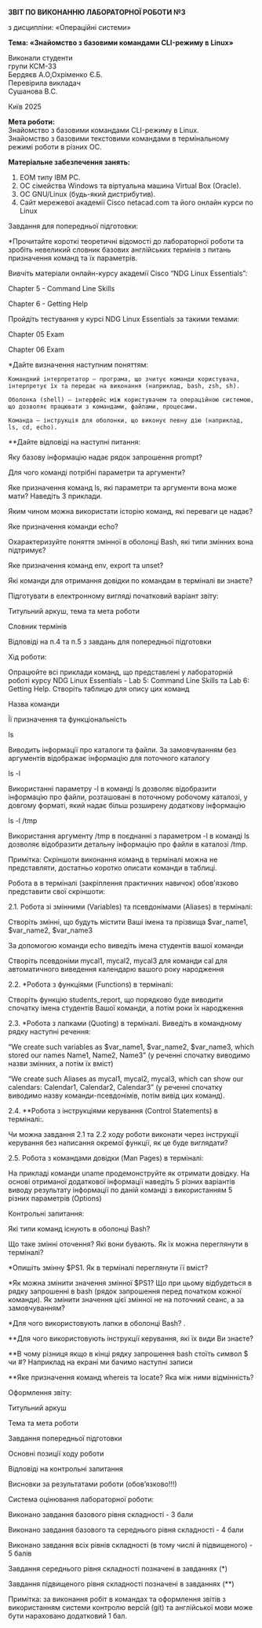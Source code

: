 **ЗВІТ ПО ВИКОНАННЮ ЛАБОРАТОРНОЇ РОБОТИ №3**

з дисципліни: «Операційні системи»

**Тема: «Знайомство з базовими командами CLI-режиму в Linux»**

Виконали студенти  
групи КСМ-33   
Бердяєв А.О,Охріменко Є.Б.   
Перевірила викладач  
Сушанова В.С. 

Київ 2025

**Мета роботи:**   
Знайомство з базовими командами CLI-режиму в Linux.  
Знайомство з базовими текстовими командами в термінальному режимі роботи в різних ОС.  

**Матеріальне забезпечення занять:**
1. ЕОМ типу IBM PC.
2. ОС сімейства Windows та віртуальна машина Virtual Box (Oracle).
3. ОС GNU/Linux (будь-який дистрибутив).
4. Сайт мережевої академії Cisco netacad.com та його онлайн курси по Linux

Завдання для попередньої підготовки:

*Прочитайте короткі теоретичні відомості до лабораторної роботи та зробіть невеликий словник базових англійських термінів з питань призначення команд та їх параметрів.

Вивчіть матеріали онлайн-курсу академії Cisco “NDG Linux Essentials”:

Chapter 5 - Command Line Skills

Chapter 6 - Getting Help

Пройдіть тестування у курсі NDG Linux Essentials за такими темами:

Chapter 05 Exam

Chapter 06 Exam

*Дайте визначення наступним поняттям:
    
    Командний інтерпретатор – програма, що зчитує команди користувача, інтерпретує їх та передає на виконання (наприклад, bash, zsh, sh).
    
    Оболонка (shell) – інтерфейс між користувачем та операційною системою, що дозволяє працювати з командами, файлами, процесами.
    
    Команда – інструкція для оболонки, що виконує певну дію (наприклад, ls, cd, echo).


**Дайте відповіді на наступні питання:

Яку базову інформацію надає рядок запрошення prompt?

Для чого команді потрібні параметри та аргументи?

Яке призначення команд ls, які параметри та аргументи вона може мати? Наведіть 3 приклади. 

Яким чином можна використати історію команд, які переваги це надає?

Яке призначення команди echo?

Охарактеризуйте поняття змінної в оболонці Bash, які типи змінних вона підтримує? 

Яке призначення команд env, export та unset?

Які команди для отримання довідки по командам в терміналі ви знаєте?

Підготувати в електронному вигляді початковий варіант звіту:

Титульний аркуш, тема та мета роботи

Словник термінів

Відповіді на п.4 та п.5 з завдань для попередньої підготовки


Хід роботи:

Опрацюйте всі приклади команд, що представлені у лабораторній роботі курсу NDG Linux Essentials - Lab 5: Command Line Skills та Lab 6: Getting Help. Створіть таблицю для опису цих команд 

Назва команди

Її призначення та функціональність

ls

Виводить інформації про каталоги та файли. За замовчуванням без аргументів відображає інформацію для поточного каталогу

ls -l

Використанні параметру -l в команді ls дозволяє відобразити інформацію про файли, розташовані в поточному робочому каталозі, у довгому форматі, який надає більш розширену додаткову інформацію 

ls -l /tmp

Використання аргументу /tmp в поєднанні з параметром -l в команді ls дозволяє відобразити детальну інформацію про файли в каталозі /tmp.













Примітка: Скріншоти виконання команд в терміналі можна не представляти, достатньо коротко описати команди в таблиці.

Робота в в терміналі (закріплення практичних навичок) обов'язково представити свої скріншоти:

2.1. Робота зі змінними (Variables) та псевдонімами (Aliases) в терміналі:

Створіть змінні, що будуть містити Ваші імена та прізвища $var_name1, $var_name2, $var_name3

За допомогою команди echo виведіть імена студентів вашої команди

Створіть псевдоніми mycal1, mycal2, mycal3 для команди cal для автоматичного виведення календарю вашого року народження

2.2. *Робота з функціями (Functions) в терміналі:

Створіть функцію students_report, що порядково буде виводити спочатку імена студентів Вашої команди, а потім роки їх народження  

2.3. *Робота з лапками (Quoting) в терміналі. Виведіть в командному рядку наступні речення:

“We create such variables as $var_name1, $var_name2, $var_name3, which stored our names Name1, Name2, Name3” (у реченні спочатку виводимо назви змінних, а потім їх вміст)

“We create such Aliases as mycal1, mycal2, mycal3, which can show our calendars: Calendar1, Calendar2, Calendar3”  (у реченні спочатку виводимо назву команди-псевдонімів, потім вивід цих команд).

2.4. **Робота з інструкціями керування (Control Statements) в терміналі:.

Чи можна завдання 2.1 та 2.2 ходу роботи виконати через інструкції керування без написання окремої функції, як це буде виглядати?

2.5. Робота з командами довідки (Man Pages) в терміналі:

На прикладі команди uname продемонструйте як отримати довідку. На основі отриманої додаткової інформації наведіть 5 різних варіантів виводу результату інформації по даній команді з використанням 5 різних параметрів (Options)
 
Контрольні запитання:

Які типи команд існують в оболонці Bash?

Що таке змінні оточення? Які вони бувають. Як їх можна переглянути в терміналі?

*Опишіть змінну $PS1. Як в терміналі переглянути її вміст?

*Як можна змінити значення змінної $PS1? Що при цьому відбудеться в рядку запрошенні в bash (рядок запрошення перед початком кожної команди). Як змінити значення цієї змінної не на поточний сеанс, а за замовчуванням?

*Для чого використовують лапки в оболонці Bash? . 

**Для чого використовують інструкції керування, які їх види Ви знаєте?

**В чому різниця якщо в кінці рядку запрошення bash стоїть символ $ чи #? Наприклад на екрані ми бачимо наступні записи


**Яке призначення команд whereis та locate? Яка між ними відмінність?

Оформлення звіту:

Титульний аркуш

Тема та мета роботи

Завдання попередньої підготовки

Основні позиції ходу роботи

Відповіді на контрольні запитання

Висновки за результатами роботи (обов’язково!!!)

Система оцінювання лабораторної роботи:

Виконано завдання базового рівня складності - 3 бали

Виконано завдання базового та середнього рівня складності - 4 бали 

Виконано завдання всіх рівнів складності (в тому числі й підвищеного) - 5 балів

Завдання середнього рівня складності позначені в завданнях (*)

Завдання підвищеного рівня складності позначені в завданнях (**)


Примітка: за виконання робіт в командах та оформлення звітів з використанням системи контролю версій (git) та англійської мови може бути нараховано додатковий 1 бал.

